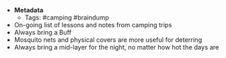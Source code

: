 - **Metadata**
    - Tags: #camping #braindump
- On-going list of lessons and notes from camping trips
- Always bring a Buff
- Mosquito nets and physical covers are more useful for deterring
- Always bring a mid-layer for the night, no matter how hot the days are
